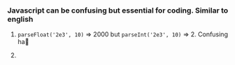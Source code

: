 ### Javascript can be confusing but essential for coding. Similar to english

1. `parseFloat('2e3', 10)` => 2000 but `parseInt('2e3', 10)` => 2. Confusing ha🤯

2.
